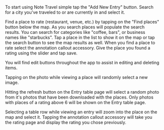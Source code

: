 <!-- Welcome to Note Travel! -->
To start using Note Travel simple tap the "Add New Entry" button.
Search for a city you've traveled to or are currently in and select it.

<!-- Finding a New Place -->
Find a place to rate (restaurant, venue, etc.) by tapping on the "Find places" button below the map.
As you search places will populate the search results. You can search for categories like "coffee, bars", or business names like "starbucks". Tap a place in the list to show it on the map or tap the search button to see the map results as well. When you find a place to rate select the annotation callout accessory. Give the place you found a rating using the slider and tap save.

<!-- Editing Items -->
You will find edit buttons throughout the app to assist in editing and deleting items.

<!-- Change Place Photo -->
Tapping on the photo while viewing a place will randomly select a new image.

<!-- Refresh Entry Photos -->
Hitting the refresh button on the Entry table page will select a random photo from it's photos that have been
downloaded with the places. Only photos with places of a rating above 6 will be shown on the Entry table page.

<!-- Viewing an Entry -->
Selecting a table row while viewing an entry will zoom into the place on the map and select it. Tapping the 
annotation callout accessory will take you the rating page and display the rating you chose previously.

